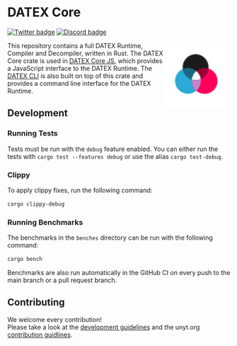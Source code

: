 # DATEX Core

[![Twitter badge][]][Twitter link] [![Discord badge][]][Discord link]

<img align="right" src="./.github/assets/datex-logo-light.svg" height="150px">

This repository contains a full DATEX Runtime, Compiler and Decompiler, written in Rust.
The DATEX Core crate is used in [DATEX Core JS](https://github.com/unyt-org/datex-core-js), 
which provides a JavaScript interface to the DATEX Runtime.
The [DATEX CLI](https://github.com/unyt-org/datex-cli) is also built on top of this crate and provides a command line interface for the DATEX Runtime.


## Development

### Running Tests

Tests must be run with the `debug` feature enabled. You can either run the tests with
`cargo test --features debug` or use the alias `cargo test-debug`.

### Clippy
To apply clippy fixes, run the following command:

```bash
cargo clippy-debug
```

### Running Benchmarks

The benchmarks in the `benches` directory can be run with the following command:

```bash
cargo bench
```

Benchmarks are also run automatically in the GitHub CI on every push to the main branch or a pull request branch.

## Contributing

We welcome every contribution!<br>
Please take a look at the [development guidelines](./DEVELOP.md) and the
unyt.org [contribution guidlines](https://github.com/unyt-org/.github/blob/main/CONTRIBUTING.md).


[Twitter badge]: https://img.shields.io/twitter/follow/unytorg.svg?style=social&label=Follow

[Twitter link]: https://twitter.com/intent/follow?screen_name=unytorg

[Discord badge]: https://img.shields.io/discord/928247036770390016?logo=discord&style=social

[Discord link]: https://unyt.org/discord

